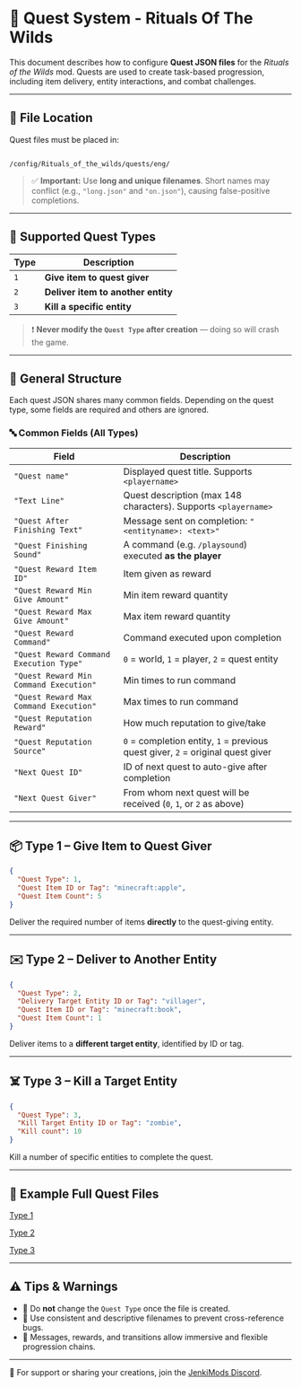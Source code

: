 # 🧭 Quest System - Rituals Of The Wilds

This document describes how to configure **Quest JSON files** for the *Rituals of the Wilds* mod. Quests are used to create task-based progression, including item delivery, entity interactions, and combat challenges.

---

## 📁 File Location

Quest files must be placed in:

```

/config/Rituals_of_the_wilds/quests/eng/

````

> ✅ **Important:** Use **long and unique filenames**. Short names may conflict (e.g., `"long.json"` and `"on.json"`), causing false-positive completions.

---

## 🧩 Supported Quest Types

| Type | Description                          |
|------|--------------------------------------|
| `1`  | **Give item to quest giver**         |
| `2`  | **Deliver item to another entity**   |
| `3`  | **Kill a specific entity**           |

> ❗ **Never modify the `Quest Type` after creation** — doing so will crash the game.

---

## 📄 General Structure

Each quest JSON shares many common fields. Depending on the quest type, some fields are required and others are ignored.

### 🔤 Common Fields (All Types)

| Field | Description |
|-------|-------------|
| `"Quest name"` | Displayed quest title. Supports `<playername>` |
| `"Text Line"` | Quest description (max 148 characters). Supports `<playername>` |
| `"Quest After Finishing Text"` | Message sent on completion: `"<entityname>: <text>"` |
| `"Quest Finishing Sound"` | A command (e.g. `/playsound`) executed **as the player** |
| `"Quest Reward Item ID"` | Item given as reward |
| `"Quest Reward Min Give Amount"` | Min item reward quantity |
| `"Quest Reward Max Give Amount"` | Max item reward quantity |
| `"Quest Reward Command"` | Command executed upon completion |
| `"Quest Reward Command Execution Type"` | `0` = world, `1` = player, `2` = quest entity |
| `"Quest Reward Min Command Execution"` | Min times to run command |
| `"Quest Reward Max Command Execution"` | Max times to run command |
| `"Quest Reputation Reward"` | How much reputation to give/take |
| `"Quest Reputation Source"` | `0` = completion entity, `1` = previous quest giver, `2` = original quest giver |
| `"Next Quest ID"` | ID of next quest to auto-give after completion |
| `"Next Quest Giver"` | From whom next quest will be received (`0`, `1`, or `2` as above) |

---

## 📦 Type 1 – Give Item to Quest Giver

```json
{
  "Quest Type": 1,
  "Quest Item ID or Tag": "minecraft:apple",
  "Quest Item Count": 5
}
````

Deliver the required number of items **directly** to the quest-giving entity.

---

## ✉️ Type 2 – Deliver to Another Entity

```json
{
  "Quest Type": 2,
  "Delivery Target Entity ID or Tag": "villager",
  "Quest Item ID or Tag": "minecraft:book",
  "Quest Item Count": 1
}
```

Deliver items to a **different target entity**, identified by ID or tag.

---

## ☠️ Type 3 – Kill a Target Entity

```json
{
  "Quest Type": 3,
  "Kill Target Entity ID or Tag": "zombie",
  "Kill count": 10
}
```

Kill a number of specific entities to complete the quest.

---

## 🧪 Example Full Quest Files

[Type 1](../config/Rituals_of_the_wilds/quests/eng/quest_give)

[Type 2](../config/Rituals_of_the_wilds/quests/eng/quest_delivery)

[Type 3](../config/Rituals_of_the_wilds/quests/eng/quest_kill)

---

## ⚠️ Tips & Warnings

* 🎯 Do **not** change the `Quest Type` once the file is created.
* 🧾 Use consistent and descriptive filenames to prevent cross-reference bugs.
* 💬 Messages, rewards, and transitions allow immersive and flexible progression chains.

---

📣 For support or sharing your creations, join the [JenkiMods Discord](https://discord.gg/bJWbUsWAWk).
